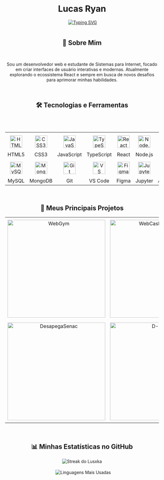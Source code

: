 <div align="center">
  <h1 align="center">Lucas Ryan</h1>
 <a href="https://git.io/typing-svg"><img src="https://readme-typing-svg.demolab.com?font=Fira+Code&pause=1000&color=2FF704&center=true&width=435&lines=Web+Developer;So+live+a+life+you+will+remember+%F0%9F%8E%88" alt="Typing SVG" /></a>


<div align="center">
  <h2>🚀 Sobre Mim</h2>
  <p>Sou um desenvolvedor web e estudante de Sistemas para Internet, focado em criar interfaces de usuário interativas e modernas. Atualmente explorando o ecossistema React e sempre em busca de novos desafios para aprimorar minhas habilidades.</p>
</div>

<br>

<h2 align="center">🛠️ Tecnologias e Ferramentas</h2>
<table align="center" style="border-collapse: collapse;">
  <tbody>
    <tr style="border-bottom: none;">
      <td align="center" width="96" style="padding: 10px;"><img src="https://cdn.jsdelivr.net/gh/devicons/devicon/icons/html5/html5-original.svg" width="40" height="40" alt="HTML5" /></td>
      <td align="center" width="96" style="padding: 10px;"><img src="https://cdn.jsdelivr.net/gh/devicons/devicon/icons/css3/css3-original.svg" width="40" height="40" alt="CSS3" /></td>
      <td align="center" width="96" style="padding: 10px;"><img src="https://cdn.jsdelivr.net/gh/devicons/devicon/icons/javascript/javascript-original.svg" width="40" height="40" alt="JavaScript" /></td>
      <td align="center" width="96" style="padding: 10px;"><img src="https://cdn.jsdelivr.net/gh/devicons/devicon/icons/typescript/typescript-original.svg" width="40" height="40" alt="TypeScript" /></td>
      <td align="center" width="96" style="padding: 10px;"><img src="https://cdn.jsdelivr.net/gh/devicons/devicon/icons/react/react-original.svg" width="40" height="40" alt="React" /></td>
      <td align="center" width="96" style="padding: 10px;"><img src="https://cdn.jsdelivr.net/gh/devicons/devicon/icons/nodejs/nodejs-original.svg" width="40" height="40" alt="Node.js" /></td>
      <td align="center" width="96" style="padding: 10px;"><img src="https://cdn.jsdelivr.net/gh/devicons/devicon/icons/kotlin/kotlin-original.svg" width="40" height="40" alt="Kotlin" /></td>
    </tr>
    <tr>
      <td align="center" width="96" style="white-space: nowrap;">HTML5</td>
      <td align="center" width="96" style="white-space: nowrap;">CSS3</td>
      <td align="center" width="96" style="white-space: nowrap;">JavaScript</td>
      <td align="center" width="96" style="white-space: nowrap;">TypeScript</td>
      <td align="center" width="96" style="white-space: nowrap;">React</td>
      <td align="center" width="96" style="white-space: nowrap;">Node.js</td>
      <td align="center" width="96" style="white-space: nowrap;">Kotlin</td>
    </tr>
    <tr style="border-bottom: none;">
      <td align="center" width="96" style="padding: 10px;"><img src="https://cdn.jsdelivr.net/gh/devicons/devicon/icons/mysql/mysql-original.svg" width="40" height="40" alt="MySQL" /></td>
      <td align="center" width="96" style="padding: 10px;"><img src="https://cdn.jsdelivr.net/gh/devicons/devicon/icons/mongodb/mongodb-original.svg" width="40" height="40" alt="MongoDB" /></td>
      <td align="center" width="96" style="padding: 10px;"><img src="https://cdn.jsdelivr.net/gh/devicons/devicon/icons/git/git-original.svg" width="40" height="40" alt="Git" /></td>
      <td align="center" width="96" style="padding: 10px;"><img src="https://cdn.jsdelivr.net/gh/devicons/devicon/icons/vscode/vscode-original.svg" width="40" height="40" alt="VS Code" /></td>
      <td align="center" width="96" style="padding: 10px;"><img src="https://cdn.jsdelivr.net/gh/devicons/devicon/icons/figma/figma-original.svg" width="40" height="40" alt="Figma" /></td>
      <td align="center" width="96" style="padding: 10px;"><img src="https://cdn.jsdelivr.net/gh/devicons/devicon/icons/jupyter/jupyter-original-wordmark.svg" width="40" height="40" alt="Jupyter" /></td>
      <td align="center" width="96" style="padding: 10px;"><img src="https://cdn.jsdelivr.net/gh/devicons/devicon/icons/androidstudio/androidstudio-original.svg" width="40" height="40" alt="Android Studio" /></td>
    </tr>
    <tr>
      <td align="center" width="96" style="white-space: nowrap;">MySQL</td>
      <td align="center" width="96" style="white-space: nowrap;">MongoDB</td>
      <td align="center" width="96" style="white-space: nowrap;">Git</td>
      <td align="center" width="96" style="white-space: nowrap;">VS Code</td>
      <td align="center" width="96" style="white-space: nowrap;">Figma</td>
      <td align="center" width="96" style="white-space: nowrap;">Jupyter</td>
      <td align="center" width="96" style="white-space: nowrap;">Android Studio</td>
    </tr>
  </tbody>
</table>

<br>

<h2 align="center">📘 Meus Principais Projetos</h2>
<table align="center" style="border:0; border-collapse: collapse;">
    <tr style="border:0;">
        <td align="center" style="padding: 8px; border:0;">
            <a href="https://webgymbeta.netlify.app/login">
                <img width="320" src="https://denvercoder1-github-readme-stats.vercel.app/api/pin/?username=Lusxka&repo=Webgym&theme=react&bg_color=1F222E&title_color=2FF704&hide_border=true&icon_color=2FF704&show_icons=true&cache_seconds=1" alt="WebGym">
            </a>
        </td>
        <td align="center" style="padding: 8px; border:0;">
            <a href="https://github.com/Lusxka/WebCashController">
                <img width="320" src="https://denvercoder1-github-readme-stats.vercel.app/api/pin/?username=Lusxka&repo=WebCashController&theme=react&bg_color=1F222E&title_color=2FF704&hide_border=true&icon_color=2FF704&show_icons=true&cache_seconds=1" alt="WebCashController">
            </a>
        </td>
    </tr>
    <tr style="border:0;">
        <td align="center" style="padding: 8px; border:0;">
            <a href="https://github.com/Lusxka/DesapegaSenac">
                <img width="320" src="https://denvercoder1-github-readme-stats.vercel.app/api/pin/?username=Lusxka&repo=DesapegaSenac&theme=react&bg_color=1F222E&title_color=2FF704&hide_border=true&icon_color=2FF704&show_icons=true&cache_seconds=1" alt="DesapegaSenac">
            </a>
        </td>
        <td align="center" style="padding: 8px; border:0;">
            <a href="https://github.com/Barreto0620/D-PAZZ">
                <img width="320" src="https://denvercoder1-github-readme-stats.vercel.app/api/pin/?username=Barreto0620&repo=D-PAZZ&theme=react&bg_color=1F222E&title_color=2FF704&hide_border=true&icon_color=2FF704&show_icons=true&cache_seconds=1" alt="D-PAZZ">
            </a>
        </td>
    </tr>
</table>

<br>

<h2 align="center">📊 Minhas Estatísticas no GitHub</h2>
<div align="center">
  <img align="center" src="https://github-readme-streak-stats.herokuapp.com/?user=Lusxka&theme=github_dark&hide_border=true" alt="Streak do Lusxka"/>
  <br><br>
  <img align="center" src="https://github-readme-stats.vercel.app/api/top-langs/?username=Lusxka&layout=compact&langs_count=8&theme=github_dark" alt="Linguagens Mais Usadas"/>
</div>

